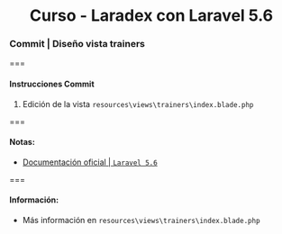 
<!-- title -->
<h1 align="center">Curso - Laradex con Laravel 5.6</h1>
<!-- end title -->

<!-- commit name -->
### Commit | __Diseño vista trainers__
<!-- end commit name -->
===
<!-- official documentation -->

<!-- end official documentation -->

<!-- commit instructions -->
#### Instrucciones Commit
1. Edición de la vista `resources\views\trainers\index.blade.php`
<!-- end commit instructions -->
===
<!-- notes -->
#### Notas:
- [Documentación oficial | `Laravel 5.6`](https://laravel.com/docs/5.6)
<!-- end notes -->
===
<!-- information -->
#### Información:
- Más información en `resources\views\trainers\index.blade.php`
<!-- end information -->